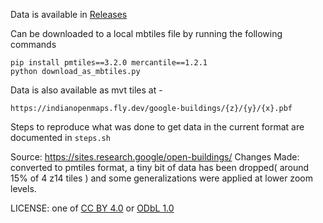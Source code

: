 
Data is available in [Releases](https://github.com/ramSeraph/google_buildings_india/releases/tag/GOBI-latest)

Can be downloaded to a local mbtiles file by running the following commands

```
pip install pmtiles==3.2.0 mercantile==1.2.1
python download_as_mbtiles.py
```
Data is also available as mvt tiles at -
```
https://indianopenmaps.fly.dev/google-buildings/{z}/{y}/{x}.pbf
```

Steps to reproduce what was done to get data in the current format are documented in `steps.sh`

Source: https://sites.research.google/open-buildings/
Changes Made: converted to pmtiles format, a tiny bit of data has been dropped( around 15% of 4 z14 tiles ) and some generalizations were applied at lower zoom levels.

LICENSE: one of [CC BY 4.0](https://creativecommons.org/licenses/by/4.0/) or [ODbL 1.0](https://opendatacommons.org/licenses/odbl/1-0/) 
